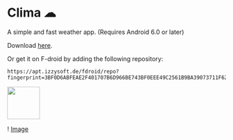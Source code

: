 # Clima ☁
A simple and fast weather app. (Requires Android 6.0 or later)

Download [here](https://github.com/PrestoSole/clima/releases).

Or get it on F-droid by adding the following repository: 

```
https://apt.izzysoft.de/fdroid/repo?fingerprint=3BF0D6ABFEAE2F401707B6D966BE743BF0EEE49C2561B9BA39073711F628937A
```
<img src="https://fdroid.gitlab.io/artwork/badge/get-it-on.png" height="75">

! [Image](assets/IzzyOnDroid.png)
